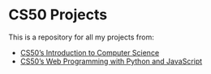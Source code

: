 # CS50 Projects
This is a repository for all my projects from:
<br />
- <a href="https://cs50.harvard.edu/x/2023/">CS50’s Introduction to Computer Science</a>
- <a href="https://cs50.harvard.edu/web/2020/">CS50’s Web Programming with Python and JavaScript</a>
